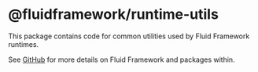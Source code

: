# @fluidframework/runtime-utils

This package contains code for common utilities used by Fluid Framework runtimes.

See [GitHub](https://github.com/microsoft/FluidFramework) for more details on Fluid Framework and packages within.
